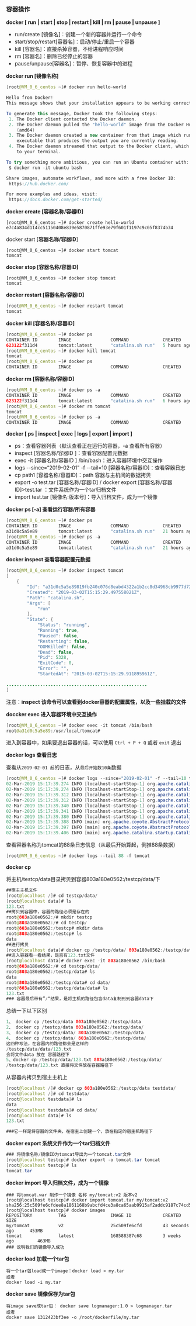 ### 容器操作

**docker \[ run \| start \| stop \| restart \| kill \| rm \| pause \| unpause \]**

* run/create \[镜像名\]：创建一个新的容器并运行一个命令
* start/stop/restart\[容器名\]：启动/停止/重启一个容器
* kill \[容器名\]：直接杀掉容器，不给进程响应时间
* rm \[容器名\]：删除已经停止的容器 
* pause/unpause\[容器名\]：暂停、恢复容器中的进程

**docker run \[镜像名称\]**

```java
[root@VM_0_6_centos ~]# docker run hello-world

Hello from Docker!
This message shows that your installation appears to be working correctly.

To generate this message, Docker took the following steps:
 1. The Docker client contacted the Docker daemon.
 2. The Docker daemon pulled the "hello-world" image from the Docker Hub.
    (amd64)
 3. The Docker daemon created a new container from that image which runs the
    executable that produces the output you are currently reading.
 4. The Docker daemon streamed that output to the Docker client, which sent it
    to your terminal.

To try something more ambitious, you can run an Ubuntu container with:
 $ docker run -it ubuntu bash

Share images, automate workflows, and more with a free Docker ID:
 https://hub.docker.com/

For more examples and ideas, visit:
 https://docs.docker.com/get-started/
```

**docker create \[容器名称/容器ID\]**

```
[root@VM_0_6_centos ~]# docker create hello-world
e7c4a834d114cc51150408e839e5870871ffe93e79f601f1197c9c05f8374b34
```

docker start \[**容器名称/容器ID**\]

```
[root@VM_0_6_centos ~]# docker start tomcat
tomcat
```

**docker stop \[容器名称/容器ID\]**

```
[root@VM_0_6_centos ~]# docker stop tomcat 
tomcat
```

**docker restart \[容器名称/容器ID\]**

```java
[root@VM_0_6_centos ~]# docker restart tomcat 
tomcat
```

**docker kill \[容器名称/容器ID\]**

```java
[root@VM_0_6_centos ~]# docker ps
CONTAINER ID        IMAGE               COMMAND             CREATED             STATUS              PORTS               NAMES
623122f311d4        tomcat:latest       "catalina.sh run"   5 hours ago         Up 5 hours          8080/tcp            tomcat
[root@VM_0_6_centos ~]# docker kill tomcat 
tomcat
[root@VM_0_6_centos ~]# docker ps
CONTAINER ID        IMAGE               COMMAND             CREATED             STATUS              PORTS               NAMES
```

**docker rm \[容器名称/容器ID\]**

```java
[root@VM_0_6_centos ~]# docker ps -a
CONTAINER ID        IMAGE               COMMAND             CREATED             STATUS                        PORTS               NAMES
623122f311d4        tomcat:latest       "catalina.sh run"   6 hours ago         Exited (137) 58 seconds ago                       tomcat
[root@VM_0_6_centos ~]# docker rm tomcat 
tomcat
[root@VM_0_6_centos ~]# docker ps -a
CONTAINER ID        IMAGE               COMMAND             CREATED             STATUS              PORTS               NAMES
```

**docker \[ ps \| inspect \| exec \| logs \| export \| import \]**

* ps：查看容器列表（默认查看正在运行的容器，-a 查看所有容器）
* inspect \[容器名称/容器ID \]：查看容器配置元数据
* exec -it \[容器名称/容器ID \] /bin/bash：进入容器环境中交互操作
* logs --since=“2019-02-01” -f --tail=10 \[容器名称/容器ID\]：查看容器日志
* cp path1 \[容器名称/容器ID\]：path 容器与主机间的数据拷贝
* export -o test.tar \[容器名称/容器ID\] / docker export \[容器名称/容器ID\]&gt;test.tar ：文件系统作为一个tar归档文件
* import test.tar \[镜像名:版本号\]：导入归档文件，成为一个镜像

**docker ps \[-a\]  查看运行容器/所有容器**

```java
[root@VM_0_6_centos ~]# docker ps
CONTAINER ID        IMAGE               COMMAND             CREATED             STATUS              PORTS               NAMES
a31d0c5a5e89        tomcat:latest       "catalina.sh run"   21 hours ago        Up 21 hours         8080/tcp            tomcat
[root@VM_0_6_centos ~]# docker ps -a
CONTAINER ID        IMAGE               COMMAND             CREATED             STATUS              PORTS               NAMES
a31d0c5a5e89        tomcat:latest       "catalina.sh run"   21 hours ago        Up 21 hours         8080/tcp            tomcat
```

**docker inspect  查看容器配置元数据**

```java
[root@VM_0_6_centos ~]# docker inspect tomcat
[
    {
        "Id": "a31d0c5a5e89819fb240c076d8eabd4322a1b2cc8d34968cb9977d72c68345df",
        "Created": "2019-03-02T15:15:29.497558021Z",
        "Path": "catalina.sh",
        "Args": [
            "run"
        ],
        "State": {
            "Status": "running",
            "Running": true,
            "Paused": false,
            "Restarting": false,
            "OOMKilled": false,
            "Dead": false,
            "Pid": 5328,
            "ExitCode": 0,
            "Error": "",
            "StartedAt": "2019-03-02T15:15:29.911895961Z",

......................................................
]
```

注意：**inspect **该命令可以查看到docker容器的配置属性，以及**一些挂载的文件**

**doccker exec 进入容器环境中交互操作**

```java
[root@VM_0_6_centos ~]# docker exec -it tomcat /bin/bash
root@a31d0c5a5e89:/usr/local/tomcat#
```

进入到容器中，如果要退出容器的话，可以使用 `Ctrl + P + Q` 或者 `exit` 退出

**docker logs 查看日志**

查看从`2019-02-01 起`的日志，从`最后开始数10条`数据

```java
[root@VM_0_6_centos ~]# docker logs --since="2019-02-01" -f --tail=10 tomcat
02-Mar-2019 15:17:39.274 INFO [localhost-startStop-1] org.apache.catalina.startup.HostConfig.deployDirectory Deployment of web application directory [/usr/local/tomcat/webapps/manager] has finished in [50] ms
02-Mar-2019 15:17:39.274 INFO [localhost-startStop-1] org.apache.catalina.startup.HostConfig.deployDirectory Deploying web application directory [/usr/local/tomcat/webapps/ROOT]
02-Mar-2019 15:17:39.312 INFO [localhost-startStop-1] org.apache.catalina.startup.HostConfig.deployDirectory Deployment of web application directory [/usr/local/tomcat/webapps/ROOT] has finished in [38] ms
02-Mar-2019 15:17:39.312 INFO [localhost-startStop-1] org.apache.catalina.startup.HostConfig.deployDirectory Deploying web application directory [/usr/local/tomcat/webapps/docs]
02-Mar-2019 15:17:39.340 INFO [localhost-startStop-1] org.apache.catalina.startup.HostConfig.deployDirectory Deployment of web application directory [/usr/local/tomcat/webapps/docs] has finished in [28] ms
02-Mar-2019 15:17:39.341 INFO [localhost-startStop-1] org.apache.catalina.startup.HostConfig.deployDirectory Deploying web application directory [/usr/local/tomcat/webapps/host-manager]
02-Mar-2019 15:17:39.380 INFO [localhost-startStop-1] org.apache.catalina.startup.HostConfig.deployDirectory Deployment of web application directory [/usr/local/tomcat/webapps/host-manager] has finished in [39] ms
02-Mar-2019 15:17:39.388 INFO [main] org.apache.coyote.AbstractProtocol.start Starting ProtocolHandler ["http-nio-8080"]
02-Mar-2019 15:17:39.397 INFO [main] org.apache.coyote.AbstractProtocol.start Starting ProtocolHandler ["ajp-nio-8009"]
02-Mar-2019 15:17:39.406 INFO [main] org.apache.catalina.startup.Catalina.start Server startup in 128243 ms
```

查看容器名称为tomcat的88条日志信息（从最后开始算起，倒推88条数据）

```java
[root@VM_0_6_centos ~]# docker logs --tail 88 -f tomcat
```

**docker cp**

将主机/testcp/data目录拷贝到容器803a180e0562:/testcp/data/下

```java
##宿主主机文件
[root@localhost /]# cd testcp/data/
[root@localhost data]# ls
123.txt
##拷贝到容器中，容器的路径必须是存在的
root@803a180e0562:/# mkdir testcp
root@803a180e0562:/# cd testcp/
root@803a180e0562:/testcp# mkdir data
root@803a180e0562:/testcp# ls
data
##进行拷贝
[root@localhost data]# docker cp /testcp/data/ 803a180e0562:/testcp/data/ 
##进入容器看一看结果，是否有123.txt文件
[root@localhost data]# docker exec -it 803a180e0562 /bin/bash
root@803a180e0562:/# cd testcp/data/
root@803a180e0562:/testcp/data# ls
data
root@803a180e0562:/testcp/data# cd data/
root@803a180e0562:/testcp/data/data# ls
123.txt
### 容器最后带有”/“结果，是将主机的路径包含data复制到到容器data下
```

总结一下以下区别

```java
1、 docker cp /testcp/data 803a180e0562:/testcp/data
2、 docker cp /testcp/data 803a180e0562:/testcp/data/
3、 docker cp /testcp/data/ 803a180e0562:/testcp/data
4、 docker cp /testcp/data/ 803a180e0562:/testcp/data/
这四种写法，在容器内的路径都会是这样的
/testcp/data/data/123.txt
会将文件data 放在 容器路径下
5、docker cp /testcp/data/123.txt 803a180e0562:/testcp/data/
/testcp/data/123.txt 直接将文件放在容器路径下
```

从容器内拷贝到宿主主机上

```java
[root@localhost /]# docker cp 803a180e0562:/testcp/data testdata/
[root@localhost /]# cd testdata/
[root@localhost testdata]# ls
data
[root@localhost testdata]# cd data/
[root@localhost data]# ls
123.txt

###它一样是将容器的文件夹，在宿主上创建一个，放在指定的宿主机路径下
```

**docker export 系统文件作为一个tar归档文件**

```java
### 将镜像名称/镜像ID为tomcat导出为一个tomcat.tar文件
[root@localhost testcp]# docker export -o tomcat.tar tomcat
[root@localhost testcp]# ls
tomcat.tar
```

**docker import  导入归档文件，成为一个镜像**

```
### 将tomcat.war 制作一个镜像 名称 my/tomcat:v2 版本v2
[root@localhost testcp]# docker import tomcat.tar my/tomcat:v2
sha256:25c509fe6cfdee8a1861168b9abcfd4ce3a8ca65aab9915af2addc9187c74cd5
[root@localhost testcp]# docker images
REPOSITORY          TAG                 IMAGE ID            CREATED             SIZE
my/tomcat           v2                  25c509fe6cfd        43 seconds ago      453MB
tomcat              latest              168588387c68        3 weeks ago         463MB
### 说明我们的镜像导入成功
```

**docker load 加载一个tar包**

```
将一个tar包load成一个image：docker load < my.tar 
或者 
docker load -i my.tar
```

**docker save 镜像保存为tar包**

```
将image save成tar包： docker save logmanager:1.0 > logmanager.tar 
或者 
docker save 1312423bf3ee -o /root/dockerfile/my.tar
```



